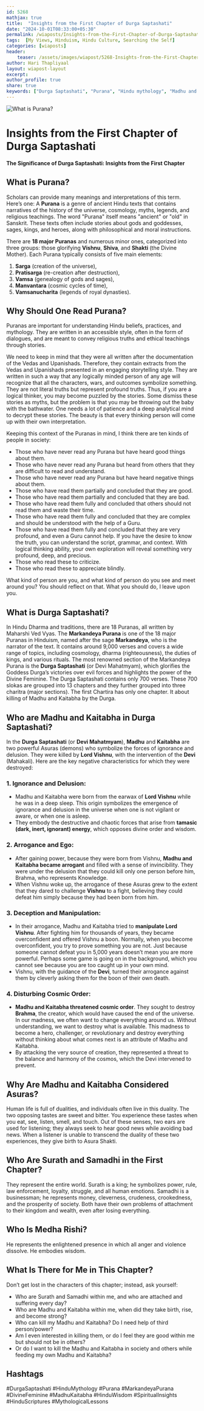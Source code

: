 ```yaml
---        
id: 5268 
mathjax: true        
title:  "Insights from the First Chapter of Durga Saptashati"        
date: "2024-10-01T08:33:00+05:30"        
permalink: /wiaposts/Insights-from-the-First-Chapter-of-Durga-Saptashati
tags:  [My Views, Hinduism, Hindu Culture, Searching the Self]         
categories: [wiaposts] 
header:        
    teaser: /assets/images/wiapost/5268-Insights-from-the-First-Chapter-of-Durga-Saptashati.jpg        
author: Hari Thapliyaal        
layout: wiapost-layout        
excerpt:        
author_profile: true        
share: true
keywords: ["Durga Saptashati", "Purana", "Hindu mythology", "Madhu and Kaitabha", "Divine Feminine", "Markandeya Purana", "Lessons from Durga Saptashati", "Ignorance and delusion in Hindu texts", "Significance of Puranas", "Teachings from Hindu scriptures"]    
--- 
```


![What is Purana?](/assets/images/wiapost/5268-Insights-from-the-First-Chapter-of-Durga-Saptashati.jpg)
  
# Insights from the First Chapter of Durga Saptashati   
      
**The Significance of Durga Saptashati: Insights from the First Chapter**  
   
## What is Purana?   

Scholars can provide many meanings and interpretations of this term. Here’s one: A **Purana** is a genre of ancient Hindu texts that contains narratives of the history of the universe, cosmology, myths, legends, and religious teachings. The word "Purana" itself means "ancient" or "old" in Sanskrit. These texts often include stories about gods and goddesses, sages, kings, and heroes, along with philosophical and moral instructions.

There are **18 major Puranas** and numerous minor ones, categorized into three groups: those glorifying **Vishnu**, **Shiva**, and **Shakti** (the Divine Mother). Each Purana typically consists of five main elements:
1. **Sarga** (creation of the universe),
2. **Pratisarga** (re-creation after destruction),
3. **Vamsa** (genealogy of gods and sages),
4. **Manvantara** (cosmic cycles of time),
5. **Vamsanucharita** (legends of royal dynasties).

## Why Should One Read Purana?
Puranas are important for understanding Hindu beliefs, practices, and mythology. They are written in an accessible style, often in the form of dialogues, and are meant to convey religious truths and ethical teachings through stories.

We need to keep in mind that they were all written after the documentation of the Vedas and Upanishads. Therefore, they contain extracts from the Vedas and Upanishads presented in an engaging storytelling style. They are written in such a way that any logically minded person of any age will recognize that all the characters, wars, and outcomes symbolize something. They are not literal truths but represent profound truths. Thus, if you are a logical thinker, you may become puzzled by the stories. Some dismiss these stories as myths, but the problem is that you may be throwing out the baby with the bathwater. One needs a lot of patience and a deep analytical mind to decrypt these stories. The beauty is that every thinking person will come up with their own interpretation.

Keeping this context of the Puranas in mind, I think there are ten kinds of people in society:
- Those who have never read any Purana but have heard good things about them.
- Those who have never read any Purana but heard from others that they are difficult to read and understand.
- Those who have never read any Purana but have heard negative things about them.
- Those who have read them partially and concluded that they are good.
- Those who have read them partially and concluded that they are bad.
- Those who have read them fully and concluded that others should not read them and waste their time.
- Those who have read them fully and concluded that they are complex and should be understood with the help of a Guru.
- Those who have read them fully and concluded that they are very profound, and even a Guru cannot help. If you have the desire to know the truth, you can understand the script, grammar, and context. With logical thinking ability, your own exploration will reveal something very profound, deep, and precious.
- Those who read these to criticize.
- Those who read these to appreciate blindly.

What kind of person are you, and what kind of person do you see and meet around you? You should reflect on that. What you should do, I leave upon you.

## What is Durga Saptashati?
In Hindu Dharma and traditions, there are 18 Puranas, all written by Maharshi Ved Vyas. The **Markandeya Purana** is one of the 18 major Puranas in Hinduism, named after the sage **Markandeya**, who is the narrator of the text. It contains around 9,000 verses and covers a wide range of topics, including cosmology, dharma (righteousness), the duties of kings, and various rituals. The most renowned section of the Markandeya Purana is the **Durga Saptashati** (or Devi Mahatmyam), which glorifies the Goddess Durga’s victories over evil forces and highlights the power of the Divine Feminine. The Durga Saptashati contains only 700 verses.
These 700 slokas are grouped into 13 chapters and they further grouped into three charitra (major sections). The first Chartira has only one chapter. It about killing of Madhu and Kaitabha by the Durga.

## Who are Madhu and Kaitabha in Durga Saptashati?
In the **Durga Saptashati** (or **Devi Mahatmyam**), **Madhu** and **Kaitabha** are two powerful Asuras (demons) who symbolize the forces of ignorance and delusion. They were killed by **Lord Vishnu**, with the intervention of the **Devi** (Mahakali). Here are the key negative characteristics for which they were destroyed:

### 1. **Ignorance and Delusion**:
- Madhu and Kaitabha were born from the earwax of **Lord Vishnu** while he was in a deep sleep. This origin symbolizes the emergence of ignorance and delusion in the universe when one is not vigilant or aware, or when one is asleep.
- They embody the destructive and chaotic forces that arise from **tamasic (dark, inert, ignorant) energy**, which opposes divine order and wisdom.

### 2. **Arrogance and Ego**:
- After gaining power, because they were born from Vishnu, **Madhu and Kaitabha became arrogant** and filled with a sense of invincibility. They were under the delusion that they could kill only one person before him, Brahma, who represents Knowledge.
- When Vishnu woke up, the arrogance of these Asuras grew to the extent that they dared to challenge **Vishnu** to a fight, believing they could defeat him simply because they had been born from him.

### 3. **Deception and Manipulation**:
- In their arrogance, Madhu and Kaitabha tried to **manipulate Lord Vishnu**. After fighting him for thousands of years, they became overconfident and offered Vishnu a boon. Normally, when you become overconfident, you try to prove something you are not. Just because someone cannot defeat you in 5,000 years doesn’t mean you are more powerful. Perhaps some game is going on in the background, which you cannot see because you are too caught up in your own mind.
- Vishnu, with the guidance of the **Devi**, turned their arrogance against them by cleverly asking them for the boon of their own death.

### 4. **Disturbing Cosmic Order**:
- **Madhu and Kaitabha threatened cosmic order**. They sought to destroy **Brahma**, the creator, which would have caused the end of the universe. In our madness, we often want to change everything around us. Without understanding, we want to destroy what is available. This madness to become a hero, challenger, or revolutionary and destroy everything without thinking about what comes next is an attribute of Madhu and Kaitabha.
- By attacking the very source of creation, they represented a threat to the balance and harmony of the cosmos, which the Devi intervened to prevent.

## Why Are Madhu and Kaitabha Considered Asuras?
Human life is full of dualities, and individuals often live in this duality. The two opposing tastes are sweet and bitter. You experience these tastes when you eat, see, listen, smell, and touch. Out of these senses, two ears are used for listening; they always seek to hear good news while avoiding bad news. When a listener is unable to transcend the duality of these two experiences, they give birth to Asura Shakti.

## Who Are Surath and Samadhi in the First Chapter?
They represent the entire world. Surath is a king; he symbolizes power, rule, law enforcement, loyalty, struggle, and all human emotions. Samadhi is a businessman; he represents money, cleverness, crudeness, crookedness, and the prosperity of society. Both have their own problems of attachment to their kingdom and wealth, even after losing everything.

## Who Is Medha Rishi?
He represents the enlightened presence in which all anger and violence dissolve. He embodies wisdom.

## What Is There for Me in This Chapter?
Don’t get lost in the characters of this chapter; instead, ask yourself:
- Who are Surath and Samadhi within me, and who are attached and suffering every day?
- Who are Madhu and Kaitabha within me, when did they take birth, rise, and become strong?
- Who can kill my Madhu and Kaitabha? Do I need help of third person/power?
- Am I even interested in killing them, or do I feel they are good within me but should not be in others?
- Or do I want to kill the Madhu and Kaitabha in society and others while feeding my own Madhu and Kaitabha?

## Hashtags
#DurgaSaptashati
#HinduMythology
#Purana
#MarkandeyaPurana
#DivineFeminine
#MadhuKaitabha
#HinduWisdom
#SpiritualInsights
#HinduScriptures
#MythologicalLessons

